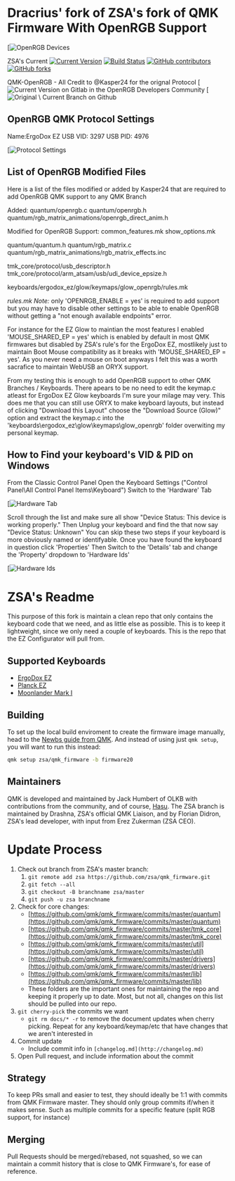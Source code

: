 # Dracrius' fork of ZSA's fork of QMK Firmware With OpenRGB Support 

[![OpenRGB Devices](https://imgur.com/caRzmxL.png)

ZSA's Current
[![Current Version](https://img.shields.io/github/tag/ErgoDox-EZ/qmk_firmware.svg)](https://github.com/ErgoDox-EZ/qmk_firmware/tags)
[![Build Status](https://travis-ci.org/ErgoDox-EZ/qmk_firmware.svg?branch=master)](https://travis-ci.org/ErgoDox-EZ/qmk_firmware)
[![GitHub contributors](https://img.shields.io/github/contributors/ErgoDox-EZ/qmk_firmware.svg)](https://github.com/ErgoDox-EZ/qmk_firmware/pulse/monthly)
[![GitHub forks](https://img.shields.io/github/forks/ErgoDox-EZ/qmk_firmware.svg?style=social&label=Fork)](https://github.com/ErgoDox-EZ/qmk_firmware/)

QMK-OpenRGB - All Credit to @Kasper24 for the orignal Protocol
[![Current Version on Gitlab in the OpenRGB Developers Community](https://gitlab.com/OpenRGBDevelopers/QMK-OpenRGB/)
[![Original \ Current Branch on Github](https://github.com/Kasper24/QMK-OpenRGB)

## OpenRGB QMK Protocol Settings
Name:ErgoDox EZ
USB VID: 3297
USB PID: 4976

[![Protocol Settings](https://imgur.com/00CzmyJ.png)

## List of OpenRGB Modified Files

Here is a list of the files modified or added by Kasper24 that are required to add OpenRGB QMK support to any QMK Branch

Added:
quantum/openrgb.c
quantum/openrgb.h
quantum/rgb_matrix_animations/openrgb_direct_anim.h

Modified for OpenRGB Support:
common_features.mk 
show_options.mk

quantum/quantum.h
quantum/rgb_matrix.c
quantum/rgb_matrix_animations/rgb_matrix_effects.inc

tmk_core/protocol/usb_descriptor.h
tmk_core/protocol/arm_atsam/usb/udi_device_epsize.h

keyboards/ergodox_ez/glow/keymaps/glow_openrgb/rules.mk

*rules.mk Note:* only 'OPENRGB_ENABLE = yes' is required to add support but you may have to disable other settings to be able to enable OpenRGB without getting a 
"not enough available endpoints" error.

For instance for the EZ Glow to maintian the most features I enabled 'MOUSE_SHARED_EP = yes' which is enabled by default in most QMK firmwares but disabled by ZSA's rule's for the ErgoDox EZ, mostlikely just to maintain Boot Mouse compatibility as it breaks with 'MOUSE_SHARED_EP = yes'. As you never need a mouse on boot anyways I felt this was a worth sacrafice to maintain WebUSB an ORYX support.

From my testing this is enough to add OpenRGB support to other QMK Branches / Keyboards. There apears to be no need to edit the keymap.c atleast for ErgoDox EZ Glow keyboards I'm sure your milage may very. This does me that you can still use ORYX to make keyboard layouts, but instead of clicking "Download this Layout" choose the "Download Source (Glow)" option and extract the keymap.c into the 'keyboards\ergodox_ez\glow\keymaps\glow_openrgb' folder overwiting my personal keymap.

## How to Find your keyboard's VID & PID on Windows

From the Classic Control Panel Open the Keyboard Settings ("Control Panel\All Control Panel Items\Keyboard")
Switch to the 'Hardware' Tab

[![Hardware Tab](https://imgur.com/AdaLENA.png)

Scroll through the list and make sure all show "Device Status: This device is working properly."
Then Unplug your keyboard and find the that now say "Device Status: Unknown"
You can skip these two steps if your keyboard is more obviously named or identifyable.
Once you have found the keyboard in question click 'Properties'
Then Switch to the 'Details' tab and change the 'Property' dropdown to 'Hardware Ids'

[![Hardware Ids](https://imgur.com/jygCN8y.png)

# ZSA's Readme

This purpose of this fork is maintain a clean repo that only contains the keyboard code that we need, and as little else as possible.  This is to keep it lightweight, since we only need a couple of keyboards. This is the repo that the EZ Configurator will pull from. 

## Supported Keyboards

* [ErgoDox EZ](/keyboards/ergodox_ez/)
* [Planck EZ](/keyboards/planck/ez)
* [Moonlander Mark I](/keyboards/moonlander)

## Building

To set up the local build enviroment to create the firmware image manually, head to the [Newbs guide from QMK](https://docs.qmk.fm/#/newbs).
And instead of using just `qmk setup`, you will want to run this instead: 

```sh
qmk setup zsa/qmk_firmware -b firmware20
```

## Maintainers

QMK is developed and maintained by Jack Humbert of OLKB with contributions from the community, and of course, [Hasu](https://github.com/tmk). The ZSA branch is maintained by Drashna, ZSA's official QMK Liaison, and by Florian Didron, ZSA's lead developer, with input from Erez Zukerman (ZSA CEO).


# Update Process

1. Check out branch from ZSA's master branch:
    1. `git remote add zsa https://github.com/zsa/qmk_firmware.git`
    2. `git fetch --all`
    3. `git checkout -B branchname zsa/master`
    4. `git push -u zsa branchname`
2. Check for core changes:
    - [https://github.com/qmk/qmk_firmware/commits/master/quantum](https://github.com/qmk/qmk_firmware/commits/master/quantum)
    - [https://github.com/qmk/qmk_firmware/commits/master/tmk_core](https://github.com/qmk/qmk_firmware/commits/master/tmk_core)
    - [https://github.com/qmk/qmk_firmware/commits/master/util](https://github.com/qmk/qmk_firmware/commits/master/util)
    - [https://github.com/qmk/qmk_firmware/commits/master/drivers](https://github.com/qmk/qmk_firmware/commits/master/drivers)
    - [https://github.com/qmk/qmk_firmware/commits/master/lib](https://github.com/qmk/qmk_firmware/commits/master/lib)
    - These folders are the important ones for maintaining the repo and keeping it properly up to date. Most, but not all, changes on this list should be pulled into our repo.
3. `git cherry-pick` the commits we want
    - `git rm docs/* -r` to remove the document updates when cherry picking. Repeat for any keyboard/keymap/etc that have changes that we aren't interested in
4. Commit update
   * Include commit info in `[changelog.md](http://changelog.md)` 
5. Open Pull request, and include information about the commit

## Strategy

To keep PRs small and easier to test, they should ideally be 1:1 with commits from QMK Firmware master. They should only group commits if/when it makes sense. Such as multiple commits for a specific feature (split RGB support, for instance)

## Merging

Pull Requests should be merged/rebased, not squashed, so we can maintain a commit history that is close to QMK Firmware's, for ease of reference.
